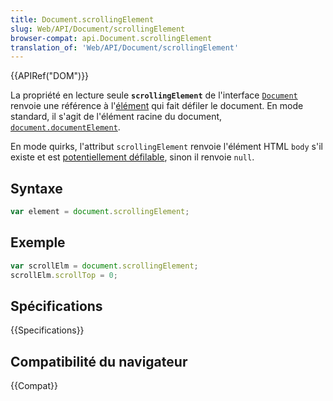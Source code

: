 ```yaml
---
title: Document.scrollingElement
slug: Web/API/Document/scrollingElement
browser-compat: api.Document.scrollingElement
translation_of: 'Web/API/Document/scrollingElement'
---
```

{{APIRef("DOM")}}

La propriété en lecture seule **`scrollingElement`** de l'interface [`Document`](/fr/docs/web/api/document) renvoie une référence à l'[élément](/fr/docs/web/api/element) qui fait défiler le document. En mode standard, il s'agit de l'élément racine du document, [`document.documentElement`](/fr/docs/web/api/document/documentelement).

En mode quirks, l'attribut `scrollingElement` renvoie l'élément HTML `body` s'il existe et est [potentiellement défilable](https://drafts.csswg.org/cssom-view/#potentially-scrollable), sinon il renvoie `null`.

## Syntaxe

```js
var element = document.scrollingElement;
```

## Exemple

```js
var scrollElm = document.scrollingElement;
scrollElm.scrollTop = 0;
```

## Spécifications

{{Specifications}}

## Compatibilité du navigateur

{{Compat}}

